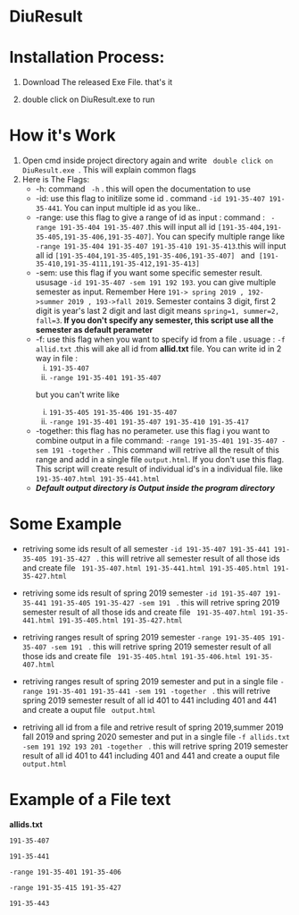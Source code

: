 # DiuResult
<h1> Installation Process: </h1>
<ol>
<li><p> Download The released Exe File. that's it</P></li>
<li><p>double click on DiuResult.exe to run</P></li>
</ol>


# How it's Work
<ol>
  <li>Open cmd inside project directory again and write <code> double click on DiuResult.exe </code>. This will explain common flags</li>
<li>
  Here is The Flags:
  <ul>
    <li>-h: command  <code> -h</code> . this will open the documentation to use </li>
    <li>-id: use this flag to initilize some id . command <code>-id 191-35-407 191-35-441</code>. You can input multiple id as you like..
    <li>-range: use this flag to give a range of id as input : command : <code> -range 191-35-404 191-35-407</code> .this will input all id <code>[191-35-404,191-35-405,191-35-406,191-35-407]</code>. You can specify multiple range like <code>-range 191-35-404 191-35-407 191-35-410 191-35-413</code>.this will input all id <code>[191-35-404,191-35-405,191-35-406,191-35-407] </code> and<code> [191-35-410,191-35-4111,191-35-412,191-35-413]</code>   </li>
    <li>-sem: use this flag if you want some specific semester result. ususage <code>-id 191-35-407 -sem 191 192 193</code>. you can give multiple semester as input. Remember Here <code>191-> spring 2019 , 192->summer 2019 , 193->fall 2019</code>. Semester contains 3 digit, first 2 digit is year's last 2 digit and last digit means <code>spring=1, summer=2, fall=3</code>.<b> If you don't specify any semester, this script use all the semester as default perameter</b></li>
    <li>-f: use this flag when you want to specify id from a file . usuage : <code>-f allid.txt</code> .this will ake all id from <b>allid.txt</b> file. 
    You can write id in 2 way in file :
      <ol type="i">
        <li> <code>191-35-407</code> </li>
        <li><code>-range 191-35-401 191-35-407</code></li>
      </ol>
      <p> but you can't write like </p>
      <ol type="i">
        <li> <code>191-35-405 191-35-406 191-35-407</code> </li>
        <li><code>-range 191-35-401 191-35-407 191-35-410 191-35-417</code> </li>
      </ol>
      </li>
    <li>-together: this flag has no perameter. use this flag i you want to combine output in a file command: <code>-range 191-35-401 191-35-407 -sem 191 -together </code>. This command will retrive all the result of this range and add in a single file <code>output.html</code>. If you don't use this flag. This script will create result of individual id's in a individual file. like <code>191-35-407.html 191-35-441.html</code> </li>
    <li><b> <i> Default output directory is Output inside the program directory</i> </b> </li>
    
  </ul>

  </li>
</ol>

# Some Example
<ul>
<li><p>retriving some ids result of all semester <code>-id 191-35-407 191-35-441 191-35-405 191-35-427 </code> . this will retrive all semester result of all those ids and create file <code> 191-35-407.html 191-35-441.html 191-35-405.html 191-35-427.html</code> </p></li>

<li><p>retriving some ids result of spring 2019 semester <code>-id 191-35-407 191-35-441 191-35-405 191-35-427 -sem 191 </code> . this will retrive spring 2019 semester result of all those ids and create file <code> 191-35-407.html 191-35-441.html 191-35-405.html 191-35-427.html</code> </p></li>

<li><p>retriving ranges result of spring 2019 semester <code>-range 191-35-405 191-35-407 -sem 191 </code> . this will retrive spring 2019 semester result of all those ids and create file <code> 191-35-405.html 191-35-406.html 191-35-407.html</code> </p></li>

<li><p>retriving ranges result of spring 2019 semester and put in a single file <code>-range 191-35-401 191-35-441 -sem 191 -together </code> . this will retrive spring 2019 semester result of all id 401 to 441 including 401 and 441 and create a ouput file <code> output.html</code> </p></li>
  
  <li><p>retriving all id from a file and retrive result of spring 2019,summer 2019 fall 2019 and spring 2020  semester and put in a single file <code>-f allids.txt -sem 191 192 193 201 -together </code> . this will retrive spring 2019 semester result of all id 401 to 441 including 401 and 441 and create a ouput file <code> output.html</code> </p></li>
  
</ul>

# Example of a File text
<p><b>allids.txt</b></p> 
  <p><code>191-35-407</code></p> 
  <p><code>191-35-441</code></p> 
 <p><code>-range 191-35-401 191-35-406</code></p> 
 <p><code>-range 191-35-415 191-35-427</code></p> 
 <p><code>191-35-443</code></p> 


